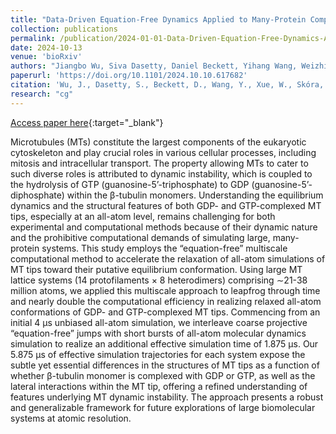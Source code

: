```yaml
---
title: "Data-Driven Equation-Free Dynamics Applied to Many-Protein Complexes: The Microtubule Tip Relaxation"
collection: publications
permalink: /publication/2024-01-01-Data-Driven-Equation-Free-Dynamics-Applied-to-Many-Protein-Complexes
date: 2024-10-13
venue: 'bioRxiv'
authors: "Jiangbo Wu, Siva Dasetty, Daniel Beckett, Yihang Wang, Weizhi Xue, Tomasz Skóra, Tamara C. Bidone, Andrew L. Ferguson, Gregory A. Voth"
paperurl: 'https://doi.org/10.1101/2024.10.10.617682'
citation: 'Wu, J., Dasetty, S., Beckett, D., Wang, Y., Xue, W., Skóra, T., Bidone, T. C., Ferguson, A. L., & Voth, G. A. Data-Driven Equation-Free Dynamics Applied to Many-Protein Complexes: The Microtubule Tip Relaxation. bioRxiv 2024.10.10.617682; doi: https://doi.org/10.1101/2024.10.10.617682 (2024)'
research: "cg"
---
```

[Access paper here](https://doi.org/10.1101/2024.10.10.617682){:target="_blank"}

Microtubules (MTs) constitute the largest components of the eukaryotic cytoskeleton and play crucial roles in various cellular processes, including mitosis and intracellular transport. The property allowing MTs to cater to such diverse roles is attributed to dynamic instability, which is coupled to the hydrolysis of GTP (guanosine-5’-triphosphate) to GDP (guanosine-5’-diphosphate) within the β-tubulin monomers. Understanding the equilibrium dynamics and the structural features of both GDP- and GTP-complexed MT tips, especially at an all-atom level, remains challenging for both experimental and computational methods because of their dynamic nature and the prohibitive computational demands of simulating large, many-protein systems. This study employs the “equation-free” multiscale computational method to accelerate the relaxation of all-atom simulations of MT tips toward their putative equilibrium conformation. Using large MT lattice systems (14 protofilaments × 8 heterodimers) comprising ∼21-38 million atoms, we applied this multiscale approach to leapfrog through time and nearly double the computational efficiency in realizing relaxed all-atom conformations of GDP- and GTP-complexed MT tips. Commencing from an initial 4 μs unbiased all-atom simulation, we interleave coarse projective “equation-free” jumps with short bursts of all-atom molecular dynamics simulation to realize an additional effective simulation time of 1.875 μs. Our 5.875 μs of effective simulation trajectories for each system expose the subtle yet essential differences in the structures of MT tips as a function of whether β-tubulin monomer is complexed with GDP or GTP, as well as the lateral interactions within the MT tip, offering a refined understanding of features underlying MT dynamic instability. The approach presents a robust and generalizable framework for future explorations of large biomolecular systems at atomic resolution.